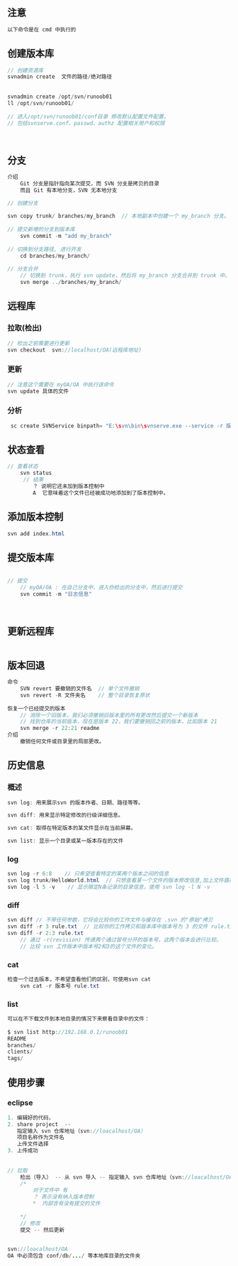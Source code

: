 ## 注意

```java
以下命令是在 cmd 中执行的
```



## 创建版本库

```java
// 创建资源库
svnadmin create  文件的路径/绝对路径
    
    
svnadmin create /opt/svn/runoob01
ll /opt/svn/runoob01/
    
// 进入/opt/svn/runoob01/conf目录 修改默认配置文件配置，
// 包括svnserve.conf、passwd、authz 配置相关用户和权限    
    
    
```



## 分支

```java
介绍
    Git 分支是指针指向某次提交，而 SVN 分支是拷贝的目录
	而且 Git 有本地分支，SVN 无本地分支

// 创建分支
    
svn copy trunk/ branches/my_branch  // 本地副本中创建一个 my_branch 分支。
    
// 提交新增的分支到版本库
    svn commit -m "add my_branch" 
    
// 切换到分支路径, 进行开发
    cd branches/my_branch/
 
// 分支合并
    // 切换到 trunk，执行 svn update，然后将 my_branch 分支合并到 trunk 中。
    svn merge ../branches/my_branch/
```

## 远程库

### 拉取(检出)

```java
// 检出之前需要进行更新
svn checkout  svn://localhost/OA(远程库地址)
```

### 更新

```java
// 注意这个需要在 myOA/OA 中执行该命令
svn update 具体的文件
```

### 分析

```java
 sc create SVNService binpath= "E:\svn\bin\svnserve.exe --service -r 版本库路径" start= auto depend= Tcpip
```



## 状态查看

```java
// 查看状态
	svn status
     // 结果
        ？ 说明它还未加到版本控制中
        A  它意味着这个文件已经被成功地添加到了版本控制中。
```

## 添加版本控制

```java
svn add index.html 
```



## 提交版本库

```java
     
// 提交
	// myOA/OA : 在自己分支中，进入你检出的分支中，然后进行提交
	svn commit -m "日志信息"    
        
        
```

## 更新远程库

```java

```



## 版本回退

```java
命令
    SVN revert 要撤销的文件名  // 单个文件撤销
    svn revert -R 文件夹名    // 整个目录恢复原状
    
恢复一个已经提交的版本   
    // 消除一个旧版本，我们必须撤销旧版本里的所有更改然后提交一个新版本
    // 找到仓库的当前版本，现在是版本 22，我们要撤销回之前的版本，比如版本 21
	svn merge -r 22:21 readme     
介绍
    撤销任何文件或目录里的局部更改。
```

## 历史信息

### 概述

```java
svn log: 用来展示svn 的版本作者、日期、路径等等。

svn diff: 用来显示特定修改的行级详细信息。

svn cat: 取得在特定版本的某文件显示在当前屏幕。

svn list: 显示一个目录或某一版本存在的文件
```

### log

```java
svn log -r 6:8    // 只希望查看特定的某两个版本之间的信息
svn log trunk/HelloWorld.html  // 只想查看某一个文件的版本修改信息,加上文件路径
svn log -l 5 -v    // 显示限定N条记录的目录信息，使用 svn log -l N -v    
```



### diff

```java
svn diff // 不带任何参数，它将会比较你的工作文件与缓存在 .svn 的"原始"拷贝
svn diff -r 3 rule.txt  // 比较你的工作拷贝和版本库中版本号为 3 的文件 rule.txt。
svn diff -r 2:3 rule.txt 
    // 通过 -r(revision) 传递两个通过冒号分开的版本号，这两个版本会进行比较。
    // 比较 svn 工作版本中版本号2和3的这个文件的变化。
```



### cat

```java
检查一个过去版本，不希望查看他们的区别，可使用svn cat
    svn cat -r 版本号 rule.txt
```



### list

```java
可以在不下载文件到本地目录的情况下来察看目录中的文件：
    
$ svn list http://192.168.0.1/runoob01
README
branches/
clients/
tags/
```





## 使用步骤

### eclipse

```java
1. 编辑好的代码，
2. share project  --
   指定输入 svn 仓库地址（svn://loacalhost/OA）    
   项目名称作为文件名
   上传文件选择
3. 上传成功
       
       
// 拉取
	检出（导入） -- 从 svn 导入 -- 指定输入 svn 仓库地址（svn://loacalhost/OA） -- 选择文件夹
	/*
		对于文件中 有 
		？ 表示没有纳入版本控制
		*  内部含有没有提交的文件
	
	*/ 
	// 修改
	提交 -- 然后更新

        
svn://loacalhost/OA
OA 中必须包含 conf/db/.../ 等本地库目录的文件夹
```


